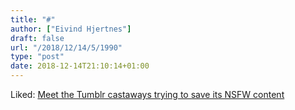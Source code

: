 ```yaml
---
title: "#"
author: ["Eivind Hjertnes"]
draft: false
url: "/2018/12/14/5/1990"
type: "post"
date: 2018-12-14T21:10:14+01:00
---
```


Liked:
[Meet
the Tumblr castaways trying to save its NSFW content](https://www.fastcompany.com/90277836/meet-the-tumblr-refugees-trying-to-safe-its-adult-content-from-oblivion)
